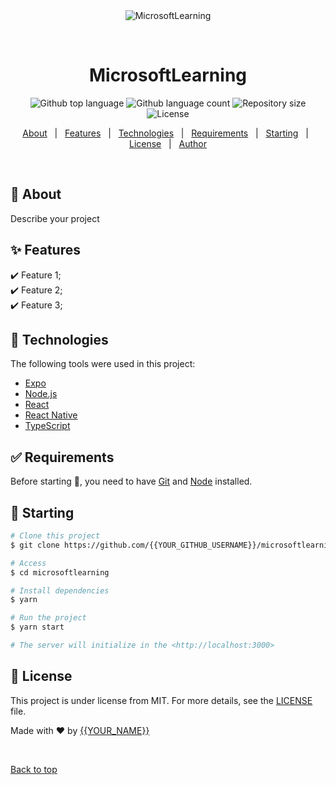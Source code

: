 <div align="center" id="top"> 
  <img src="./.github/app.gif" alt="MicrosoftLearning" />

  &#xa0;

  <!-- <a href="https://microsoftlearning.netlify.app">Demo</a> -->
</div>

<h1 align="center">MicrosoftLearning</h1>

<p align="center">
  <img alt="Github top language" src="https://img.shields.io/github/languages/top/{{YOUR_GITHUB_USERNAME}}/microsoftlearning?color=56BEB8">

  <img alt="Github language count" src="https://img.shields.io/github/languages/count/{{YOUR_GITHUB_USERNAME}}/microsoftlearning?color=56BEB8">

  <img alt="Repository size" src="https://img.shields.io/github/repo-size/{{YOUR_GITHUB_USERNAME}}/microsoftlearning?color=56BEB8">

  <img alt="License" src="https://img.shields.io/github/license/{{YOUR_GITHUB_USERNAME}}/microsoftlearning?color=56BEB8">

  <!-- <img alt="Github issues" src="https://img.shields.io/github/issues/{{YOUR_GITHUB_USERNAME}}/microsoftlearning?color=56BEB8" /> -->

  <!-- <img alt="Github forks" src="https://img.shields.io/github/forks/{{YOUR_GITHUB_USERNAME}}/microsoftlearning?color=56BEB8" /> -->

  <!-- <img alt="Github stars" src="https://img.shields.io/github/stars/{{YOUR_GITHUB_USERNAME}}/microsoftlearning?color=56BEB8" /> -->
</p>

<!-- Status -->

<!-- <h4 align="center"> 
	🚧  MicrosoftLearning 🚀 Under construction...  🚧
</h4> 

<hr> -->

<p align="center">
  <a href="#dart-about">About</a> &#xa0; | &#xa0; 
  <a href="#sparkles-features">Features</a> &#xa0; | &#xa0;
  <a href="#rocket-technologies">Technologies</a> &#xa0; | &#xa0;
  <a href="#white_check_mark-requirements">Requirements</a> &#xa0; | &#xa0;
  <a href="#checkered_flag-starting">Starting</a> &#xa0; | &#xa0;
  <a href="#memo-license">License</a> &#xa0; | &#xa0;
  <a href="https://github.com/{{YOUR_GITHUB_USERNAME}}" target="_blank">Author</a>
</p>

<br>

## :dart: About ##

Describe your project

## :sparkles: Features ##

:heavy_check_mark: Feature 1;\
:heavy_check_mark: Feature 2;\
:heavy_check_mark: Feature 3;

## :rocket: Technologies ##

The following tools were used in this project:

- [Expo](https://expo.io/)
- [Node.js](https://nodejs.org/en/)
- [React](https://pt-br.reactjs.org/)
- [React Native](https://reactnative.dev/)
- [TypeScript](https://www.typescriptlang.org/)

## :white_check_mark: Requirements ##

Before starting :checkered_flag:, you need to have [Git](https://git-scm.com) and [Node](https://nodejs.org/en/) installed.

## :checkered_flag: Starting ##

```bash
# Clone this project
$ git clone https://github.com/{{YOUR_GITHUB_USERNAME}}/microsoftlearning

# Access
$ cd microsoftlearning

# Install dependencies
$ yarn

# Run the project
$ yarn start

# The server will initialize in the <http://localhost:3000>
```

## :memo: License ##

This project is under license from MIT. For more details, see the [LICENSE](LICENSE.md) file.


Made with :heart: by <a href="https://github.com/{{YOUR_GITHUB_USERNAME}}" target="_blank">{{YOUR_NAME}}</a>

&#xa0;

<a href="#top">Back to top</a>
